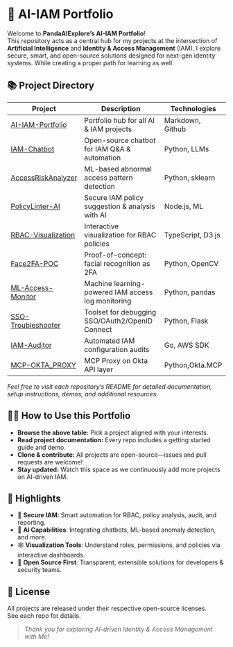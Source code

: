 # 🦾 AI-IAM Portfolio

Welcome to **PandaAIExplore’s AI-IAM Portfolio**!  
This repository acts as a central hub for my projects at the intersection of **Artificial Intelligence** and **Identity & Access Management** (IAM). I explore secure, smart, and open-source solutions designed for next-gen identity systems. While  creating a proper path for learning as well.


## 📚 Project Directory

| Project                                                             |   Description                                          |                     Technologies       |
|---------------------------------------------------------------------|------------------------------------------------------|--------------------|
| [AI-IAM-Portfolio](https://github.com/PandaAIExplore/AI-IAM-Portfolio)                   | Portfolio hub for all AI & IAM projects              | Markdown, Github   |
| [IAM-Chatbot](https://github.com/PandaAIExplore/IAM-Chatbot)                             | Open-source chatbot for IAM Q&A & automation         | Python, LLMs       |
| [AccessRiskAnalyzer](https://github.com/PandaAIExplore/AccessRiskAnalyzer)               | ML-based abnormal access pattern detection           | Python, sklearn    |
| [PolicyLinter-AI](https://github.com/PandaAIExplore/PolicyLinter-AI)                     | Secure IAM policy suggestion & analysis with AI      | Node.js, ML        |
| [RBAC-Visualization](https://github.com/PandaAIExplore/RBAC-Visualization)               | Interactive visualization for RBAC policies          | TypeScript, D3.js  |
| [Face2FA-POC](https://github.com/PandaAIExplore/Face2FA-POC)                             | Proof-of-concept: facial recognition as 2FA          | Python, OpenCV     |
| [ML-Access-Monitor](https://github.com/PandaAIExplore/ML-Access-Monitor)                 | Machine learning-powered IAM access log monitoring   | Python, pandas     |
| [SSO-Troubleshooter](https://github.com/PandaAIExplore/SSO-Troubleshooter)               | Toolset for debugging SSO/OAuth2/OpenID Connect     | Python, Flask      |
| [IAM-Auditor](https://github.com/PandaAIExplore/IAM-Auditor)                             | Automated IAM configuration audits                   | Go, AWS SDK        |
| [MCP-OKTA_PROXY](https://github.com/PandaAIExplore/MCP-OKTA-PROXY)                      | MCP Proxy on Okta API layer                           | Python,Okta.MCP       |

*Feel free to visit each repository’s README for detailed documentation, setup instructions, demos, and additional resources.*


## 👩‍💻 How to Use this Portfolio

- **Browse the above table:** Pick a project aligned with your interests.
- **Read project documentation:** Every repo includes a getting started guide and demo.
- **Clone & contribute:** All projects are open-source—issues and pull requests are welcome!
- **Stay updated:** Watch this space as we continuously add more projects on AI-driven IAM.



## 🌟 Highlights

- 🔑 **Secure IAM**: Smart automation for RBAC, policy analysis, audit, and reporting.
- 🧠 **AI Capabilities**: Integrating chatbots, ML-based anomaly detection, and more.
- 🕸️ **Visualization Tools**: Understand roles, permissions, and policies via interactive dashboards.
- 🤖 **Open Source First**: Transparent, extensible solutions for developers & security teams.




## 📝 License

All projects are released under their respective open-source licenses.  
See each repo for details.



> *Thank you for exploring AI-driven Identity & Access Management with Me!*
